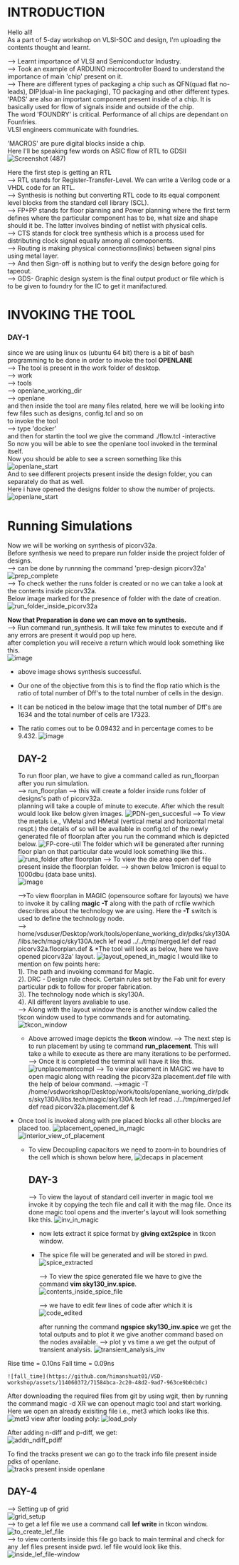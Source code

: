 # **INTRODUCTION**  
Hello all!  
As a part of 5-day workshop on VLSI-SOC and design, I'm uploading the contents thought and learnt.  
  
--> Learnt importance of VLSI and Semiconductor Industry.  
--> Took an example of ARDUINO microcontroller Board to understand the importance of main 'chip' present on it.  
--> There are different types of packaging a chip such as QFN(quad flat no-leads), DIP(dual-in line packaging), TO packaging and other different types.  
'PADS' are also an important component present inside of a chip. It is basically used for flow of signals inside and outside of the chip.  
The word 'FOUNDRY' is critical. Performance of all chips are dependant on Founfries.  
VLSI engineers communicate with foundries.  
    
'MACROS' are pure digital blocks inside a chip.  
Here I'll be speaking few words on ASIC flow of RTL to GDSII  
![Screenshot (487)](https://github.com/himanshuat01/VSD-workshop/assets/114060372/3501fbcc-f9bc-41ae-8d26-25e2c0378168)
  
Here the first step is getting an RTL  
--> RTL stands for Register-Transfer-Level. We can write a Verilog code or a VHDL code for an RTL.  
--> Synthesis is nothing but converting RTL code to its equal component level blocks from the standard cell library (SCL).   
--> FP+PP stands for floor planning and Power planning where the first term defines where the particular component has to be, what size and shape should it be. The latter involves binding of netlist with physical cells.  
--> CTS stands for clock tree synthesis which is a process used for distributing clock signal equally among all comoponents.  
--> Routing is making physical connectionns(links) between signal pins using metal layer.  
--> And then Sign-off is nothing but to verify the design before going for tapeout.  
--> GDS- Graphic design system is the final output product or file which is to be given to foundry for the IC to get it manifactured.  



# **INVOKING THE TOOL**  
### **DAY-1**  

since we are using linux os (ubuntu 64 bit) there is a bit of bash programming to be done in order to invoke the tool **OPENLANE**  
--> The tool is present in the work folder of desktop.  
--> work  
--> tools  
--> openlane_working_dir  
--> openlane  
and then inside the tool are many files related, here we will be looking into few files such as designs, config.tcl and so on  
to invoke the tool  
--> type 'docker'  
and then for startin the tool we give the command ./flow.tcl -interactive  
So now you will be able to see the openlane tool invoked in the terminal itself.  
Now you should be able to see a screen something like this  
![openlane_start](https://github.com/himanshuat01/VSD-workshop/assets/114060372/20713412-5fd2-4418-b744-76ec03921139)  
And to see different projects present inside the design folder, you can separately do that as well.  
Here i have opened the designs folder to show the number of projects.  
![openlane_start](https://github.com/himanshuat01/VSD-workshop/assets/114060372/c4a1fcfc-b0e9-4e50-8139-d36af24f846d)  

  # **Running Simulations**   
  
Now we will be working on synthesis of picorv32a.  
Before synthesis we need to prepare run folder inside the project folder of designs.  
--> can be done by runnning the command 'prep-design picorv32a'  
![prep_complete](https://github.com/himanshuat01/VSD-workshop/assets/114060372/fee4533d-98b4-47fb-9b70-a87769b8c58c)  
--> To check wether the runs folder is created or no we can take a look at the contents inside picorv32a.  
Below image marked for the presence of folder with the date of  creation.  
![run_folder_inside_picorv32a](https://github.com/himanshuat01/VSD-workshop/assets/114060372/0a03e0d1-4346-4722-8fd1-fa07ceba59c3)  

  **Now that Preparation is done we can move on to synthesis.**   
--> Run command run_synthesis. It will take few minutes to execute and if any errors are present it would pop up here.  
after completion you will receive a return which would look something like this.  
![image](https://github.com/himanshuat01/VSD-workshop/assets/114060372/16223132-498f-4544-a748-40a7b9b9b2cc)  
* above image shows synthesis successful.
* Our one of the objective from this is to find the flop ratio which is the ratio of total number of Dff's to the total number of cells in the design.  
* It can be noticed in the below image that the total number of Dff's are 1634 and the total number of cells are 17323.
* The ratio comes out to be 0.09432 and in percentage comes to be 9.432.
  ![image](https://github.com/himanshuat01/VSD-workshop/assets/114060372/bb266198-48d5-437b-b88d-d448b44e4c93)

     ## **DAY-2**
  To run floor plan, we have to give a command called as run_floorpan after you run simulation.   
  --> run_floorplan
  --> this will create a folder inside runs folder of designs's path of picorv32a.   
  planning will take a couple of minute to execute.
  After which the result would look like below given images.
![PDN-gen_succesful](https://github.com/himanshuat01/VSD-workshop/assets/114060372/df7d39c5-8cbc-4196-aca4-6c72408ec8f2)
--> To view the metals i.e., VMetal and HMetal (vertical metal and horizontal metal respt.) the details of so will be available in config.tcl of the newly generated file of floorplan after you run the command which is depicted below.
  ![FP-core-util](https://github.com/himanshuat01/VSD-workshop/assets/114060372/e8e9591a-6b8b-4b1f-a840-7667969df8cd)
  The folder which will be generated after running floor plan on that particular date would look something like this..
 ![runs_folder after floorplan](https://github.com/himanshuat01/VSD-workshop/assets/114060372/3e09085b-86ec-4d27-8b60-f1310aa11660)
--> To view the die area open def file present inside the floorplan folder.
  --> shown below 1micron is equal to 1000dbu (data base units).   
  ![image](https://github.com/himanshuat01/VSD-workshop/assets/114060372/3cd0b319-68e2-4086-8c1a-987c97bc2fc5)

  -->To view floorplan in MAGIC (opensource softare for layouts) we have to invoke it by calling **magic -T** along with the path of rcfile wwhich describres about the technology we are using. Here the **-T** switch is used to define the technology node.   
  --> home/vsduser/Desktop/work/tools/openlane_working_dir/pdks/sky130A/libs.tech/magic/sky130A.tech lef read ../../tmp/merged.lef def read picorv32a.floorplan.def &
  *The tool will look as below, here we have opened picorv32a' layout.
  ![layout_opened_in_magic](https://github.com/himanshuat01/VSD-workshop/assets/114060372/fec5e8ac-327d-46f5-8171-4d26ae0c0bf9)
  I would like to mention on few points here:      
  1). The path and invoking command for Magic.   
  2). DRC - Design rule check. Certain rules set by the Fab unit for every particular pdk to follow for proper fabrication.       
  3). The technology node which is sky130A.    
  4). All different layers avaliable to use.     
--> Along with the layout window there is another window called the tkcon window used to type commands and for automating.    
  ![tkcon_window](https://github.com/himanshuat01/VSD-workshop/assets/114060372/3a48609a-f014-4732-88c3-ab8bc8e7d4cc)
  * Above arrowed image depicts the **tkcon** window.
    --> The next step is to run placement by using te command **run_placement**.
    This will take a while to execute as there are many iterations to be performed.
    --> Once it is completed the terminal will have it like this.
    ![runplacementcompl](https://github.com/himanshuat01/VSD-workshop/assets/114060372/5ba35b90-4b46-4600-877e-0d76bddcf05c)
  --> To view placement in MAGIC we have to open magic along with reading the picorv32a placement.def file with the help of below command.
  -->magic -T /home/vsdworkshop/Desktop/work/tools/openlane_working_dir/pdks/sky130A/libs.tech/magic/sky130A.tech lef read ../../tmp/merged.lef def read picorv32a.placement.def &
* Once tool is invoked along with pre placed blocks all other blocks are placed too.
  ![placement_opened_in_magic](https://github.com/himanshuat01/VSD-workshop/assets/114060372/c85eedbf-df56-429a-8409-71dd6b01d8f1)
  ![interior_view_of_placement](https://github.com/himanshuat01/VSD-workshop/assets/114060372/85248feb-1adc-445a-8df1-b286daffa601)
  * To view Decoupling capacitors we need to zoom-in to boundries of the cell which is shown below here,
  ![decaps in placement](https://github.com/himanshuat01/VSD-workshop/assets/114060372/15fc1ff5-73d4-4e50-83fa-cb63fd701536)



    ## **DAY-3**

      --> To view the layout of standard cell inverter in magic tool we invoke it by copying the tech file and call it with the mag file. Once its done magic tool opens and the inverter's layout will look something like this.
    ![inv_in_magic](https://github.com/himanshuat01/VSD-workshop/assets/114060372/f9345667-7f8e-498f-8570-ff1be26fd0c4)
    * now lets extract it spice format by **giving ext2spice** in tkcon window.     
    * The spice file will be generated and will be stored in pwd.
      ![spice_extracted](https://github.com/himanshuat01/VSD-workshop/assets/114060372/a3cb2db1-050c-4a18-8593-cacf82a775aa)
      
      --> To view the spice generated file we have to give the command **vim sky130_inv.spice**.   
      ![contents_inside_spice_file](https://github.com/himanshuat01/VSD-workshop/assets/114060372/a9096075-d7cd-4a6e-ad10-1ca3ad26bae4)

        --> we have to edit few lines of code after which it is
      ![code_edited](https://github.com/himanshuat01/VSD-workshop/assets/114060372/c37bfe82-5172-4944-83cd-be2073d161e2)

      after running the command **ngspice sky130_inv.spice** we get the total outputs and to plot it we give another command based on the nodes available.
      --> plot y vs time a we get the output of transient analysis.
      ![transient_analysis_inv](https://github.com/himanshuat01/VSD-workshop/assets/114060372/ed440302-6c78-4b8f-80a6-30c8e4d698ff)
      
Rise time = 0.10ns
Fall time = 0.09ns   

    ![fall_time](https://github.com/himanshuat01/VSD-workshop/assets/114060372/71584bca-2c20-48d2-9ad7-963ce9b0cb0c)  
    
  After downloading the required files from git by using wgit, then by running the command magic -d XR we can openout magic tool
  and start working. Here we open an already exisiting file i.e., met3 which looks like this.
  ![met3](https://github.com/himanshuat01/VSD-workshop/assets/114060372/ec4e6a72-27cf-43b4-898f-35ce1b5fa74a)
  view after loading poly:
   ![load_poly](https://github.com/himanshuat01/VSD-workshop/assets/114060372/c0a3c9c9-536d-4ccf-bc0e-07bd04bbeee2)   
   
After adding n-diff and p-diff, we get:  
 ![addn_ndiff_pdiff](https://github.com/himanshuat01/VSD-workshop/assets/114060372/8bc3da47-15da-4a1c-80e3-9af33dd2dc39)   

   To find the tracks present we can go to the track info file present inside pdks of openlane.   
   ![tracks present inside openlane](https://github.com/himanshuat01/VSD-workshop/assets/114060372/97cfe349-9da6-4309-812c-cf18651bb756)   


  ## **DAY-4**   

    
  --> Setting up of grid   
![grid_setup](https://github.com/himanshuat01/VSD-workshop/assets/114060372/58c993d9-8be2-4d03-a41f-a9af30fcfd25)   
--> to get a lef file we use a command call **lef write** in tkcon window.   
![to_create_lef_file](https://github.com/himanshuat01/VSD-workshop/assets/114060372/c00cc428-e6c3-40c7-b6d9-1e7a0c55fab2)   
--> to view contents inside this file go back to main terminal and check for any .lef files present inside pwd.
lef file would look like this.   
![inside_lef_file-window](https://github.com/himanshuat01/VSD-workshop/assets/114060372/2b9406e7-8af4-4756-b4b4-323f36254499)    





   
      

   
    



    

    

    
      





    



    









  

 

  
  
  


  




  

  
  




  




















